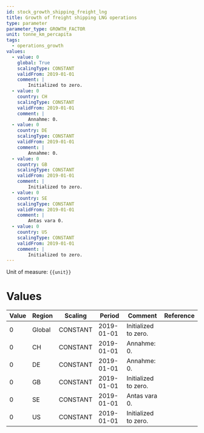 ```yaml
---
id: stock_growth_shipping_freight_lng
title: Growth of freight shipping LNG operations
type: parameter
parameter_type: GROWTH_FACTOR
unit: tonne_km_percapita
tags:
  - operations_growth
values:
  - value: 0
    global: True
    scalingType: CONSTANT
    validFrom: 2019-01-01
    comment: |
        Initialized to zero.
  - value: 0
    country: CH
    scalingType: CONSTANT
    validFrom: 2019-01-01
    comment: |
        Annahme: 0.
  - value: 0
    country: DE
    scalingType: CONSTANT
    validFrom: 2019-01-01
    comment: |
        Annahme: 0.
  - value: 0
    country: GB
    scalingType: CONSTANT
    validFrom: 2019-01-01
    comment: |
        Initialized to zero.
  - value: 0
    country: SE
    scalingType: CONSTANT
    validFrom: 2019-01-01
    comment: |
        Antas vara 0.
  - value: 0
    country: US
    scalingType: CONSTANT
    validFrom: 2019-01-01
    comment: |
        Initialized to zero.
---
```



Unit of measure: `{{unit}}`


# Values


| Value | Region | Scaling | Period | Comment | Reference |
|-------|--------|---------|--------|---------|-----------|
| 0 | Global | CONSTANT | 2019-01-01 | Initialized to zero. |  |
| 0 | CH | CONSTANT | 2019-01-01 | Annahme: 0. |  |
| 0 | DE | CONSTANT | 2019-01-01 | Annahme: 0. |  |
| 0 | GB | CONSTANT | 2019-01-01 | Initialized to zero. |  |
| 0 | SE | CONSTANT | 2019-01-01 | Antas vara 0. |  |
| 0 | US | CONSTANT | 2019-01-01 | Initialized to zero. |  |


